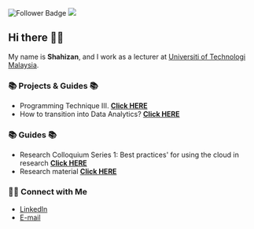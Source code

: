 ![Follower Badge](https://img.shields.io/github/followers/drshahizan)
![](https://visitor-badge.glitch.me/badge?page_id=drshahizan)

## Hi there 🙋‍♂️

My name is __Shahizan__, and I work as a lecturer at [Universiti of Technologi Malaysia](https://www.utm.my).

### 📚 Projects & Guides 📚
- Programming Technique III. **[Click HERE](https://github.com/drshahizan/learn-aspnet)**
- How to transition into Data Analytics? **[Click HERE](https://github.com/katiehuangx/Transition-into-Data-Analytics/blob/main/README.md)**

### 📚 Guides 📚
- Research Colloquium Series 1: Best practices' for using the cloud in research **[Click HERE](https://github.com/drshahizan/learn-cloud)**
- Research material **[Click HERE](https://github.com/drshahizan/research-material)**



### 🙌🏻 Connect with Me
- [LinkedIn](https://www.linkedin.com/in/drshahizan/)
- [E-mail](mailto:shahizan@utm.my)
